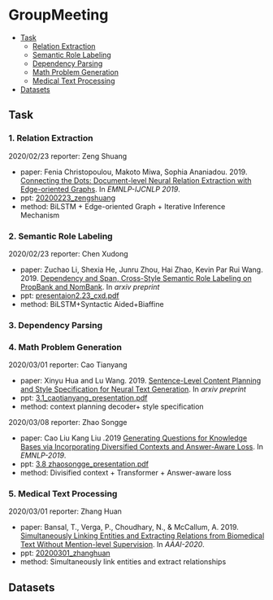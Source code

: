 # GroupMeeting

* [Task](#task)
    * [Relation Extraction](#1-relation-extraction)
    * [Semantic Role Labeling](#2-semantic-role-labeling)
    * [Dependency Parsing](#3-dependency-parsing)
    * [Math Problem Generation](#4-math-problem-generation)
    * [Medical Text Processing](#5-medical-text-processing)
* [Datasets](#datasets)
   

## Task
### 1. Relation Extraction
2020/02/23
reporter: Zeng Shuang
* paper: Fenia Christopoulou, Makoto Miwa, Sophia Ananiadou. 2019. [Connecting the Dots: Document-level Neural Relation Extraction with Edge-oriented Graphs](https://arxiv.org/abs/1909.00228). In *EMNLP-IJCNLP 2019*.
* ppt:  [20200223_zengshuang](ppts/20200223_zengshuang.pdf)
* method: BiLSTM + Edge-oriented Graph + Iterative Inference Mechanism


### 2. Semantic Role Labeling
2020/02/23
reporter: Chen Xudong
* paper: Zuchao Li, Shexia He, Junru Zhou, Hai Zhao, Kevin Par Rui Wang. 2019. [Dependency and Span, Cross-Style Semantic Role Labeling on PropBank and NomBank](https://arxiv.org/abs/1911.02851). In *arxiv preprint*
* ppt:  [presentaion2.23_cxd.pdf](ppts/presentaion2.23_cxd.pdf)
* method: BiLSTM+Syntactic Aided+Biaffine


### 3. Dependency Parsing


### 4. Math Problem Generation
2020/03/01
reporter: Cao Tianyang
* paper: Xinyu Hua and Lu Wang. 2019. [Sentence-Level Content Planning and Style Specification for Neural Text Generation](https://arxiv.org/abs/1909.09734). In *arxiv preprint*
* ppt: [3.1_caotianyang_presentation.pdf](ppts/3.1_caotianyang_presentation.pdf)
* method: context planning decoder+ style specification

2020/03/08
reporter: Zhao Songge
* paper: Cao Liu Kang Liu .2019 [Generating Questions for Knowledge Bases via Incorporating Diversified Contexts and Answer-Aware Loss](https://arxiv.org/abs/1910.13108). In *EMNLP-2019*.
* ppt: [3.8 zhaosongge_presentation.pdf](ppts/3.8_zhaosongge.pdf)
* method: Divisified context + Transformer + Answer-aware loss


### 5. Medical Text Processing
2020/03/01
reporter: Zhang Huan
* paper: Bansal, T., Verga, P., Choudhary, N., & McCallum, A. 2019. [Simultaneously Linking Entities and Extracting Relations from Biomedical Text Without Mention-level Supervision](https://arxiv.org/abs/1912.01070). In *AAAI-2020*.
* ppt:  [20200301_zhanghuan](ppts/20200301_zhanghuan.pdf)
* method: Simultaneously link entities and extract relationships


## Datasets

